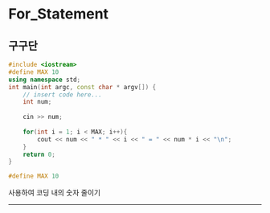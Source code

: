 # For_Statement

## 구구단

```c++
#include <iostream>
#define MAX 10
using namespace std;
int main(int argc, const char * argv[]) {
    // insert code here...
    int num;
    
    cin >> num;
    
    for(int i = 1; i < MAX; i++){
        cout << num << " * " << i << " = " << num * i << "\n";
    }
    return 0;
}
```

```c++
#define MAX 10
```
사용하여 코딩 내의 숫자 줄이기

___
